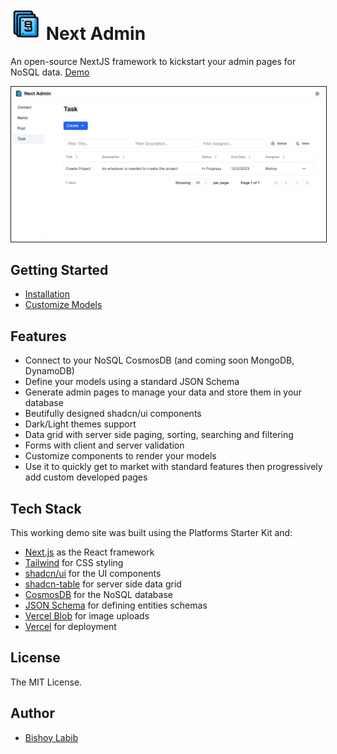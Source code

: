 <h1><img alt="Next Admin" src="/public/NextAdminIcon.png" width="50px" height="50px"> Next Admin</h1>

An open-source NextJS framework to kickstart your admin pages for NoSQL data. [Demo](https://nextadmin.bishoylabib.com)

<img src="/docs/images/Showcase.png" style="border:solid 1px">

## Getting Started

- [Installation](/docs/installation.md)
- [Customize Models](/docs/customize-models.md)

## Features

- Connect to your NoSQL CosmosDB (and coming soon MongoDB, DynamoDB)
- Define your models using a standard JSON Schema
- Generate admin pages to manage your data and store them in your database
- Beutifully designed shadcn/ui components
- Dark/Light themes support
- Data grid with server side paging, sorting, searching and filtering
- Forms with client and server validation
- Customize components to render your models
- Use it to quickly get to market with standard features then progressively add custom developed pages

## Tech Stack

This working demo site was built using the Platforms Starter Kit and:

- [Next.js](https://nextjs.org/) as the React framework
- [Tailwind](https://tailwindcss.com/) for CSS styling
- [shadcn/ui](https://ui.shadcn.com/) for the UI components
- [shadcn-table](https://github.com/sadmann7/shadcn-table) for server side data grid
- [CosmosDB](https://azure.microsoft.com/en-us/products/cosmos-db) for the NoSQL database
- [JSON Schema](https://json-schema.org/) for defining entities schemas
- [Vercel Blob](https://vercel.com/storage/blob) for image uploads
- [Vercel](http://vercel.com/) for deployment

## License

The MIT License.

## Author

- [Bishoy Labib](https://bishoylabib.com)
